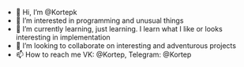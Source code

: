 - 👋 Hi, I’m @Kortepk
- 👀 I’m interested in programming and unusual things
- 🌱 I’m currently learning, just learning. I learn what I like or looks interesting in implementation
- 💞️ I’m looking to collaborate on interesting and adventurous projects
- 📫 How to reach me VK: @Kortep, Telegram: @Kortep

<!---
Kortepk/Kortepk is a ✨ special ✨ repository because its `README.md` (this file) appears on your GitHub profile.
You can click the Preview link to take a look at your changes.
--->
